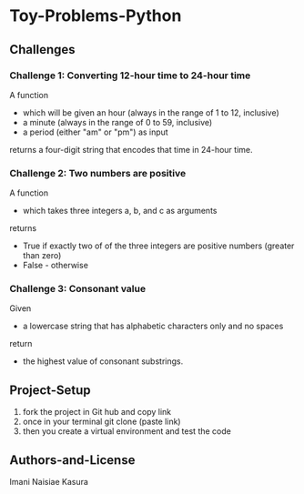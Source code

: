 # Toy-Problems-Python
## Challenges
### Challenge 1: Converting 12-hour time to 24-hour time
A function
- which will be given an hour (always in the range of 1 to 12, inclusive)
- a minute (always in the range of 0 to 59, inclusive)
- a period (either "am" or "pm") as input

returns a four-digit string that encodes that time in 24-hour time.
### Challenge 2: Two numbers are positive
A function
- which takes three integers a, b, and c as arguments

returns
- True if exactly two of of the three integers are positive numbers (greater than zero)
- False - otherwise

### Challenge 3: Consonant value
Given
- a lowercase string that has alphabetic characters only and no spaces
  
return 
- the highest value of consonant substrings.

## Project-Setup
1. fork the project in Git hub and copy link
2. once in your terminal git clone (paste link)
3. then you create a virtual environment and test the code

## Authors-and-License
Imani Naisiae Kasura
